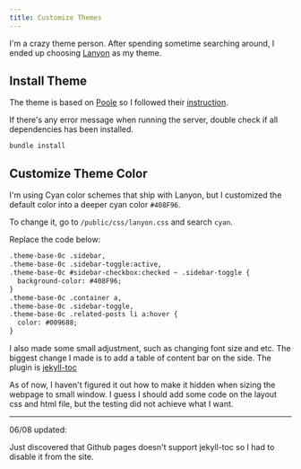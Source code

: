 ```yaml
---
title: Customize Themes
---
```


I'm a crazy theme person. After spending sometime searching around, I ended up choosing [Lanyon](https://github.com/poole/lanyon) as my theme.

## Install Theme

The theme is based on [Poole](https://github.com/poole) so I followed their [instruction](https://github.com/poole/poole#usage).

If there's any error message when running the server, double check if all dependencies has been installed.

```
bundle install
```

## Customize Theme Color

I'm using Cyan color schemes that ship with Lanyon, but I customized the default color into a deeper cyan color `#408F96`.

To change it, go to `/public/css/lanyon.css` and search `cyan`.

Replace the code below:

```html
.theme-base-0c .sidebar,
.theme-base-0c .sidebar-toggle:active,
.theme-base-0c #sidebar-checkbox:checked ~ .sidebar-toggle {
  background-color: #408F96;
}
.theme-base-0c .container a,
.theme-base-0c .sidebar-toggle,
.theme-base-0c .related-posts li a:hover {
  color: #009688;
}
```

I also made some small adjustment, such as changing font size and etc. The biggest change I made is to add a table of content bar on the side. The plugin is [jekyll-toc](https://github.com/toshimaru/jekyll-toc)

As of now, I haven't figured it out how to make it hidden when sizing the webpage to small window. I guess I should add some code on the layout css and html file, but the testing did not achieve what I want.

----
06/08 updated:

Just discovered that Github pages doesn't support jekyll-toc so I had to disable it from the site.
